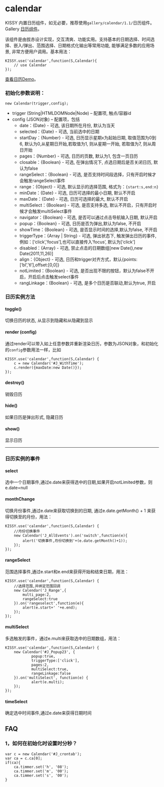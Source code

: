 # calendar

KISSY 内置日历组件，如无必要，推荐使用`gallery/calendar/1.1/`日历组件。Gallery [日历组件](http://gallery.kissyui.com/calendar/1.2/guide/index.html)。

该组件是由拔赤设计实现，交互清爽、功能实用。支持基本的日期选择、时间选择、嵌入/弹出、范围选择、日期格式化输出等常用功能, 能够满足多数的应用场景, 非常方便用户调用。基本用法：

	KISSY.use('calendar',function(S,Calendar){
		// use Calendar
	});	

[查看日历Demo](http://docs.kissyui.com/1.3/source/raw/demo/calendar/demo1.html)。

### 初始化参数说明：

	new Calendar(trigger,config);

- trigger (String|HTMLDOMNode|Node) – 配置项, 触点/容器id 
- config (JSON对象) – 配置项，包括
	- date：{Date} - 可选, 该日期所在月份, 默认为当天
	- selected：{Date} - 可选, 当前选中的日期
	- startDay：{Number} - 可选, 日历显示星期x为起始日期, 取值范围为0到6, 默认为0,从星期日开始,若取值为1, 则从星期一开始, 若取值为7, 则从周日开始
	- pages：{Number} - 可选, 日历的页数, 默认为1, 包含一页日历
	- closable：{Boolean} - 可选, 在弹出情况下, 点选日期后是否关闭日历, 默认为false
	- rangeSelect：{Boolean} - 可选, 是否支持时间段选择，只有开启时候才会触发rangeSelect事件
	- range：{Object} - 可选, 默认显示的选择范围, 格式为：`{start:s,end:n}`
	- minDate：{Date} - 可选, 日历可选择的最小日期, 默认不开启
	- maxDate：{Date} - 可选, 日历可选择的最大, 默认不开启
	- multiSelect：{Boolean} - 可选, 是否支持多选, 默认不开启，只有开启时候才会触发multiSelect事件
	- navigator：{Boolean} - 可选, 是否可以通过点击导航输入日期, 默认开启
	- popup：{Boolean} - 可选, 日历是否为弹出,默认为false, 不开启
	- showTime：{Boolean} - 可选, 是否显示时间的选择,默认为false, 不开启
	- triggerType：{Array | String} - 可选, 弹出状态下, 触发弹出日历的事件, 例如：[‘click’,’focus’],也可以直接传入’focus’, 默认为[‘click’]
	- disabled：{Array} - 可选, 禁止点击的日期数组[new Date(),new Date(2011,11,26)]
	- align：{Object} - 可选, 日历和trigger对齐方式，默认{points:[‘bl’,’tl’],offset:[0,0]}
	- notLimited：{Boolean} - 可选, 是否出现不限的按钮，默认为false不开启，开启后点击触发select事件
	- rangLinkage：{Boolean} - 可选, 是多个日历是否联动,默认为true, 开启

### 日历实例方法

#### toggle()

切换日历的状态, 从显示到隐藏和从隐藏到显示

#### render (config)

通过render可以带入如上任意参数并重新渲染日历，参数为JSON对象，和初始化的`config`参数用法一样，比如

	KISSY.use('calendar',function(S,Calendar) {
        c = new Calendar('#J_WithTime');
        c.render({maxDate:new Date()});
	});

#### destroy()

销毁日历

#### hide()

如果日历是弹出形式, 隐藏日历

#### show()

显示日历

------------------------------

### 日历实例的事件

#### select

选中一个日期事件,通过e.date来获得选中的日期,如果开启notLimited参数，则e.date=null

#### monthChange

切换月份事件,通过e.date来获取切换到的日期, 通过e.date.getMonth() + 1 来获得切换至的月份，用法：

	KISSY.use('calendar',function(S,Calendar) {
		//月份切换事件
		new Calendar('J_AllEvents').on('switch',function(e){
			alert('切换事件,月份切换到'+(e.date.getMonth()+1));
		});
	});

#### rangeSelect

范围选择事件,通过e.start和e.end来获得开始和结束日期，用法：

	KISSY.use('calendar',function(S,Calendar) {
		//选择范围,并绑定范围回调
		new Calendar('J_Range',{
			multi_page:2,
			rangeSelect:true
		}).on('rangeselect',function(e){
			alert(e.start+' '+e.end);
		});
	});

#### multiSelect

多选触发的事件，通过e.multi来获取选中的日期数组，用法：

	KISSY.use('calendar',function(S,Calendar) {
		new Calendar('#J_Popup23', {
				popup:true,
				triggerType:['click'],
				pages:2,
				multiSelect:true,
				rangeLinkage:false
		}).on('multiSelect', function(e) {
				alert(e.multi);
		});
	});

#### timeSelect

确定选中时间事件,通过e.date来获得日期时间

## FAQ

### 1，如何在初始化时设置时分秒？

	var c = new Calendar('#J_crontab');
	var ca = c.ca[0];
	if(ca){
		ca.timmer.set('h', '08');
		ca.timmer.set('m', '00');
		ca.timmer.set('s', '00');
	}